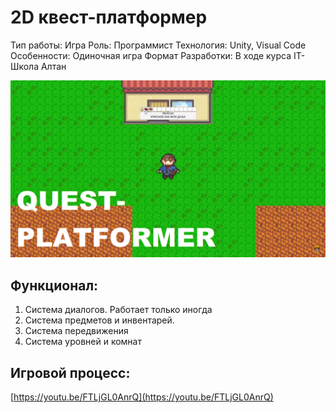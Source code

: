# 2D квест-платформер

Тип работы: Игра
Роль: Программист
Технология: Unity, Visual Code
Особенности: Одиночная игра
Формат Разработки: В ходе курса IT-Школа Алтан

![2D квест-платформер](/src/assets/8_1.png)

## Функционал:

1. Система диалогов. Работает только иногда
2. Система предметов и инвентарей.
3. Система передвижения
4. Система уровней и комнат

## Игровой процесс:

[https://youtu.be/FTLjGL0AnrQ](https://youtu.be/FTLjGL0AnrQ)
